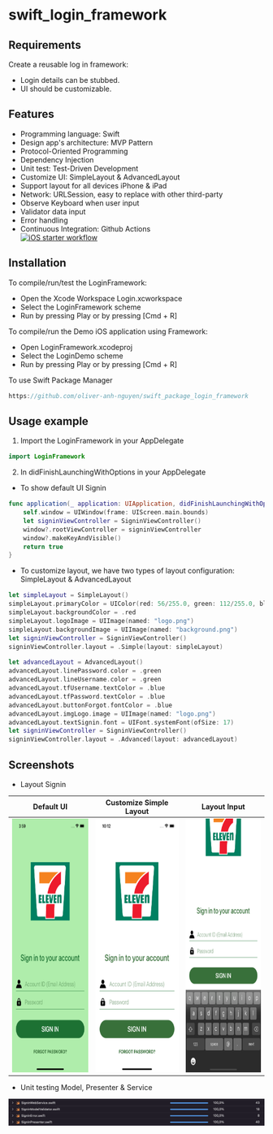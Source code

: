 # swift_login_framework

## Requirements

Create a reusable log in framework:
- Login details can be stubbed.
- UI should be customizable.

## Features
- Programming language: Swift 
- Design app's architecture: MVP Pattern
- Protocol-Oriented Programming
- Dependency Injection
- Unit test: Test-Driven Development
- Customize UI: SimpleLayout & AdvancedLayout
- Support layout for all devices iPhone & iPad
- Network: URLSession, easy to replace with other third-party
- Observe Keyboard when user input
- Validator data input
- Error handling
- Continuous Integration: Github Actions <br />
[![iOS starter workflow](https://github.com/oliver-anh-nguyen/swift_clean_mvvm_base/actions/workflows/ios.yml/badge.svg)](https://github.com/oliver-anh-nguyen/swift_clean_mvvm_base/actions/workflows/ios.yml)

## Installation

To compile/run/test the LoginFramework:

- Open the Xcode Workspace Login.xcworkspace
- Select the LoginFramework scheme
- Run by pressing Play or by pressing [Cmd + R]

To compile/run the Demo iOS application using Framework:
- Open LoginFramework.xcodeproj
- Select the LoginDemo scheme
- Run by pressing Play or by pressing [Cmd + R]

To use Swift Package Manager
```swift
https://github.com/oliver-anh-nguyen/swift_package_login_framework
```


## Usage example

1. Import the LoginFramework in your AppDelegate
```swift
import LoginFramework
```
2. In didFinishLaunchingWithOptions in your AppDelegate
- To show default UI Signin
```swift
func application(_ application: UIApplication, didFinishLaunchingWithOptions launchOptions: [UIApplication.LaunchOptionsKey: Any]?) -> Bool {
    self.window = UIWindow(frame: UIScreen.main.bounds)
    let signinViewController = SigninViewController()
    window?.rootViewController = signinViewController
    window?.makeKeyAndVisible()
    return true
}
```
- To customize layout, we have two types of layout configuration: SimpleLayout & AdvancedLayout
```swift
let simpleLayout = SimpleLayout()
simpleLayout.primaryColor = UIColor(red: 56/255.0, green: 112/255.0, blue: 58/255.0, alpha: 1.0)
simpleLayout.backgroundColor = .red
simpleLayout.logoImage = UIImage(named: "logo.png")
simpleLayout.backgroundImage = UIImage(named: "background.png")
let signinViewController = SigninViewController()
signinViewController.layout = .Simple(layout: simpleLayout)
```
```swift
let advancedLayout = AdvancedLayout()
advancedLayout.linePassword.color = .green
advancedLayout.lineUsername.color = .green
advancedLayout.tfUsername.textColor = .blue
advancedLayout.tfPassword.textColor = .blue
advancedLayout.buttonForgot.fontColor = .blue
advancedLayout.imgLogo.image = UIImage(named: "logo.png")
advancedLayout.textSignin.font = UIFont.systemFont(ofSize: 17)
let signinViewController = SigninViewController()
signinViewController.layout = .Advanced(layout: advancedLayout)
```

## Screenshots
- Layout Signin <br />

Default UI             |  Customize Simple Layout   |  Layout Input
:-------------------------:|:-------------------------:|:-------------------------:
<img src="Screenshots/sc2.png" width="300" height="500"/> | <img src="Screenshots/sc3.png" width="300" height="500"/> | <img src="Screenshots/sc4.png" width="300" height="500"/>

- Unit testing Model, Presenter & Service <br />
<img src="Screenshots/sc1.png"/>

